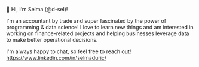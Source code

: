 👋 Hi, I’m Selma (@d-sel)!

I'm an accountant by trade and super fascinated by the power of programming & data science!
I love to learn new things and am interested in working on finance-related projects and helping businesses leverage data to make better operational decisions. 

I'm always happy to chat, so feel free to reach out! 
https://www.linkedin.com/in/selmaduric/

